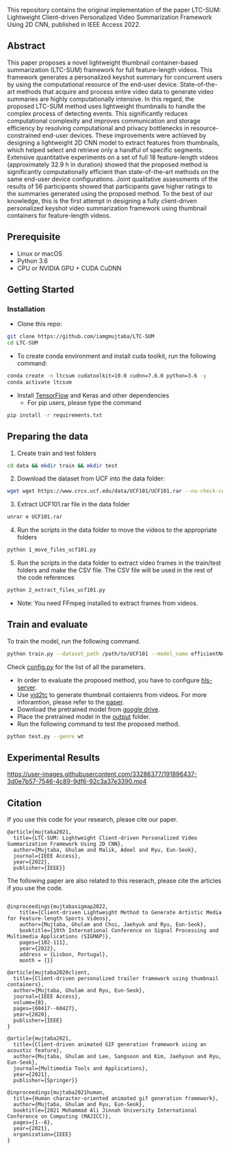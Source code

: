 This repository contains the original implementation of the paper LTC-SUM: Lightweight Client-driven Personalized Video Summarization Framework Using 2D CNN, published in IEEE Access 2022.

## Abstract
This paper proposes a novel lightweight thumbnail container-based summarization (LTC-SUM) framework for full feature-length videos. This framework generates a personalized keyshot summary for concurrent users by using the computational resource of the end-user device. State-of-the-art methods that acquire and process entire video data to generate video summaries are highly computationally intensive. In this regard, the proposed LTC-SUM method uses lightweight thumbnails to handle the complex process of detecting events. This significantly reduces computational complexity and improves communication and storage efficiency by resolving computational and privacy bottlenecks in resource-constrained end-user devices. These improvements were achieved by designing a lightweight 2D CNN model to extract features from thumbnails, which helped select and retrieve only a handful of specific segments. Extensive quantitative experiments on a set of full 18 feature-length videos (approximately 32.9 h in duration) showed that the proposed method is significantly computationally efficient than state-of-the-art methods on the same end-user device configurations. Joint qualitative assessments of the results of 56 participants showed that participants gave higher ratings to the summaries generated using the proposed method. To the best of our knowledge, this is the first attempt in designing a fully client-driven personalized keyshot video summarization framework using thumbnail containers for feature-length videos.

## Prerequisite
- Linux or macOS
- Python 3.6
- CPU or NVIDIA GPU + CUDA CuDNN

## Getting Started
### Installation
- Clone this repo:
```bash
git clone https://github.com/iamgmujtaba/LTC-SUM
cd LTC-SUM
```
- To create conda environment and install cuda toolkit, run the following command:
```bash
conda create -n ltcsum cudatoolkit=10.0 cudnn=7.6.0 python=3.6 -y
conda activate ltcsum
```
- Install [TensorFlow](https://www.tensorflow.org/) and Keras and other dependencies
  - For pip users, please type the command 
```bash
pip install -r requirements.txt
```

## Preparing the data
1. Create train and test folders
```bash
cd data && mkdir train && mkdir test
```

2. Download the dataset from UCF into the data folder:
```bash
wget wget https://www.crcv.ucf.edu/data/UCF101/UCF101.rar --no-check-certificate
```

3. Extract UCF101.rar file in the data folder
```bash
unrar e UCF101.rar
```

4.  Run the scripts in the data folder to move the videos to the appropriate folders
```bash
python 1_move_files_ucf101.py 
```

5. Run the scripts in the data folder to extract video frames in the train/test folders and make the CSV file. The CSV file will be used in the rest of the code references
```bash
python 2_extract_files_ucf101.py
```

- Note: You need FFmpeg installed to extract frames from videos. 

## Train and evaluate
To train the model, run the following command.

```bash
python train.py --dataset_path /path/to/UCF101 --model_name efficientNet --batch_size 32 --epochs 100 --learning_rate 0.001 --num_classes 101 --save_model_path /path/to/save/model
```
Check [config.py](config.py) for the list of all the parameters.

- In order to evaluate the proposed method, you have to configure [hls-server](https://github.com/iamgmujtaba/hls-server).
- Use [vid2tc](https://github.com/iamgmujtaba/vid2tc) to generate thumbnail contaienrs from videos. For more inforamtion, please refer to the [paper]().
- Download the pretrained model from [google drive](https://drive.google.com/file/d/1w2sgymO_AsxnaDdj6ZGzHc8TEGh2U7pC/view?usp=sharing).
- Place the pretrained model in the [output](output) folder.
- Run the following command to test the proposed method.

```bash
python test.py --genre wt 
```

## Experimental Results

https://user-images.githubusercontent.com/33286377/191896437-3d0e7b57-7546-4c89-9df6-92c3a37e3390.mp4


## Citation
If you use this code for your research, please cite our paper.
```
@article{mujtaba2021,
  title={LTC-SUM: Lightweight Client-driven Personalized Video Summarization Framework Using 2D CNN},
  author={Mujtaba, Ghulam and Malik, Adeel and Ryu, Eun-Seok},
  journal={IEEE Access},
  year={2022},
  publisher={IEEE}}
```

The following paper are also related to this reserach, please cite the articles if you use the code.
```

@inproceedings{mujtabasigmap2022,
    title={Client-driven Lightweight Method to Generate Artistic Media for Feature-length Sports Videos},
    author={Mujtaba, Ghulam and Choi, Jaehyuk and Ryu, Eun-Seok},
    booktitle={19th International Conference on Signal Processing and Multimedia Applications (SIGMAP)},
    pages={102-111},
    year={2022},
    address = {Lisbon, Portugal},
    month = {}}

@article{mujtaba2020client,
  title={Client-driven personalized trailer framework using thumbnail containers},
  author={Mujtaba, Ghulam and Ryu, Eun-Seok},
  journal={IEEE Access},
  volume={8},
  pages={60417--60427},
  year={2020},
  publisher={IEEE}
}

@article{mujtaba2021,
  title={Client-driven animated GIF generation framework using an acoustic feature},
  author={Mujtaba, Ghulam and Lee, Sangsoon and Kim, Jaehyoun and Ryu, Eun-Seok},
  journal={Multimedia Tools and Applications},
  year={2021},
  publisher={Springer}}

@inproceedings{mujtaba2021human,
  title={Human character-oriented animated gif generation framework},
  author={Mujtaba, Ghulam and Ryu, Eun-Seok},
  booktitle={2021 Mohammad Ali Jinnah University International Conference on Computing (MAJICC)},
  pages={1--6},
  year={2021},
  organization={IEEE}
}
```
